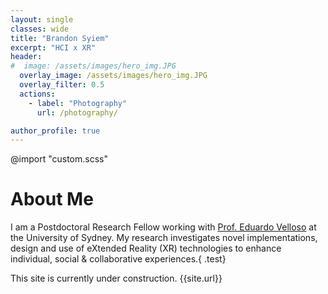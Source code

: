 ```yaml
---
layout: single
classes: wide
title: "Brandon Syiem"
excerpt: "HCI x XR"
header:
#  image: /assets/images/hero_img.JPG
  overlay_image: /assets/images/hero_img.JPG
  overlay_filter: 0.5
  actions:
    - label: "Photography"
      url: /photography/

author_profile: true
---
```

@import "custom.scss"

# About Me

I am a Postdoctoral Research Fellow working with <a href="https://www.eduardovelloso.com/">Prof. Eduardo Velloso</a> at the University of Sydney. My research investigates novel implementations, design and use of eXtended Reality (XR) technologies to enhance individual, social & collaborative experiences.{ .test}

This site is currently under construction.  {{site.url}}
